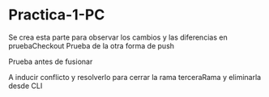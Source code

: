 # Practica-1-PC

Se crea esta parte para observar los cambios y las diferencias en pruebaCheckout
Prueba de la otra forma de push

Prueba antes de fusionar

A inducir conflicto y resolverlo para cerrar la rama terceraRama y eliminarla desde CLI
